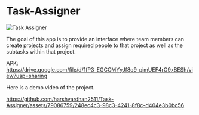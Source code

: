 # Task-Assigner
![Task Assigner](https://github.com/harshvardhan2511/Task-Assigner/assets/79086759/a4b7c213-98e0-4f84-a1f9-2606bafbe29f)

The goal of this app is to provide an interface where team members can create projects and assign required people to that project as well as the subtasks within that project.

APK: https://drive.google.com/file/d/1fP3_EGCCMYyJf8o9_pimUEF4rO9xBESh/view?usp=sharing

Here is a demo video of the project.

https://github.com/harshvardhan2511/Task-Assigner/assets/79086759/248ec4c3-98c3-4241-8f8c-d404e3b0bc56


